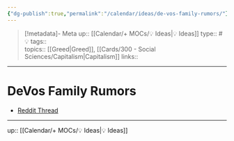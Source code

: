 ```yaml
---
{"dg-publish":true,"permalink":"/calendar/ideas/de-vos-family-rumors/"}
---
```



> [!metadata]- Meta
> up:: [[Calendar/+ MOCs/💡 Ideas\|💡 Ideas]]
> type:: #💡
> tags::  
> topics:: [[Greed\|Greed]], [[Cards/300 - Social Sciences/Capitalism\|Capitalism]]
> links::

---

# DeVos Family Rumors

- [Reddit Thread](https://www.reddit.com/r/grandrapids/comments/zc1z1o/what_rumors_have_you_heard_about_the_devos_family/?utm_source=share&utm_medium=ios_app&utm_name=iossmf)

---

up:: [[Calendar/+ MOCs/💡 Ideas\|💡 Ideas]]